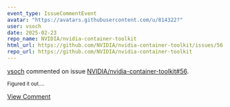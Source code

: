 ```yaml
---
event_type: IssueCommentEvent
avatar: "https://avatars.githubusercontent.com/u/814322?"
user: vsoch
date: 2025-02-23
repo_name: NVIDIA/nvidia-container-toolkit
html_url: https://github.com/NVIDIA/nvidia-container-toolkit/issues/56
repo_url: https://github.com/NVIDIA/nvidia-container-toolkit
---
```


<a href='https://github.com/vsoch' target='_blank'>vsoch</a> commented on issue <a href='https://github.com/NVIDIA/nvidia-container-toolkit/issues/56' target='_blank'>NVIDIA/nvidia-container-toolkit#56</a>.

<small>Figured it out....</small>

<a href='https://github.com/NVIDIA/nvidia-container-toolkit/issues/56' target='_blank'>View Comment</a>